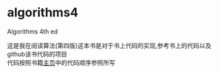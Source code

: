 # algorithms4
Algorithms 4th ed

这是我在阅读算法(第四版)这本书是对于书上代码的实现,参考书上的代码以及github该书代码的项目  
代码按照书籍[主页](http://algs4.cs.princeton.edu/code/)中的代码顺序参照所写